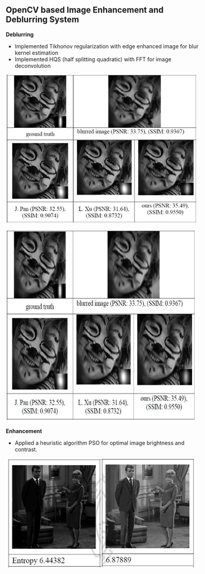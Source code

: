 <h2>OpenCV based Image Enhancement and Deblurring System</h2>

<b>Deblurring</b>
-	Implemented Tikhonov regularization with edge enhanced image for blur kernel estimation
-	Implemented HQS (half splitting quadratic) with FFT for image deconvolution

![alt text](https://github.com/dryadd44651/Enhancement-and-Deblurring/blob/master/deblur.JPG?raw=true)

<img src="https://github.com/dryadd44651/Enhancement-and-Deblurring/blob/master/deblur.JPG?raw=true" alt="Smiley face" height=500rem width=500rem>

<b>Enhancement</b>
-	Applied a heuristic algorithm PSO for optimal image brightness and contrast.

![alt text](https://github.com/dryadd44651/Enhancement-and-Deblurring/blob/master/enhance.jpg?raw=true)


